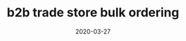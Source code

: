 ---
title: "b2b trade store bulk ordering"
heading: ""
titleList: "introducing the b2b trade store bulk ordering feature"
description: ""
summary: "If one of your customers wishes to order a large number of products, they can now do so easily by uploading a spreadsheet to the Stock2Shop B2B Trade Store."
lead: ""
image: "/uploads/article-bulk-upload.jpg"
imageAlt: bulk upload
date: 2020-03-27
---